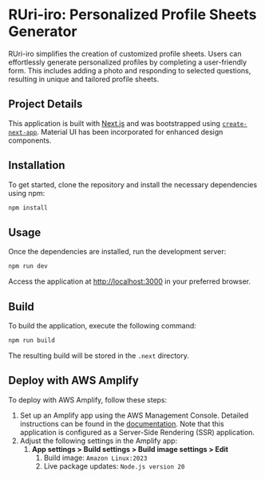 # RUri-iro: Personalized Profile Sheets Generator

RUri-iro simplifies the creation of customized profile sheets. Users can effortlessly generate personalized profiles by completing a user-friendly form. This includes adding a photo and responding to selected questions, resulting in unique and tailored profile sheets.

## Project Details

This application is built with [Next.js](https://nextjs.org/) and was bootstrapped using [`create-next-app`](https://github.com/vercel/next.js/tree/canary/packages/create-next-app). Material UI has been incorporated for enhanced design components.

## Installation

To get started, clone the repository and install the necessary dependencies using npm:

```bash
npm install
```

## Usage

Once the dependencies are installed, run the development server:

```bash
npm run dev
```

Access the application at [http://localhost:3000](http://localhost:3000) in your preferred browser.

## Build

To build the application, execute the following command:

```bash
npm run build
```

The resulting build will be stored in the `.next` directory.

## Deploy with AWS Amplify

To deploy with AWS Amplify, follow these steps:

1. Set up an Amplify app using the AWS Management Console. Detailed instructions can be found in the [documentation](https://docs.aws.amazon.com/amplify/latest/userguide/deploy-nextjs-app.html). Note that this application is configured as a Server-Side Rendering (SSR) application.
2. Adjust the following settings in the Amplify app:
   1. **App settings > Build settings > Build image settings > Edit**
      1. Build image: `Amazon Linux:2023`
      2. Live package updates: `Node.js version 20`
